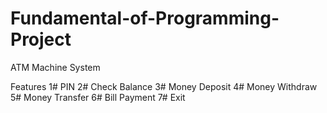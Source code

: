 # Fundamental-of-Programming-Project
ATM Machine System

Features
1# PIN
2# Check Balance
3# Money Deposit
4# Money Withdraw
5# Money Transfer
6# Bill Payment
7# Exit
